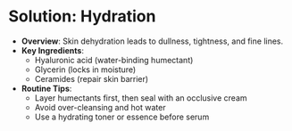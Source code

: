 # Solution: Hydration
- **Overview**: Skin dehydration leads to dullness, tightness, and fine lines.
- **Key Ingredients**:
  - Hyaluronic acid (water-binding humectant)
  - Glycerin (locks in moisture)
  - Ceramides (repair skin barrier)
- **Routine Tips**:
  - Layer humectants first, then seal with an occlusive cream
  - Avoid over-cleansing and hot water
  - Use a hydrating toner or essence before serum
